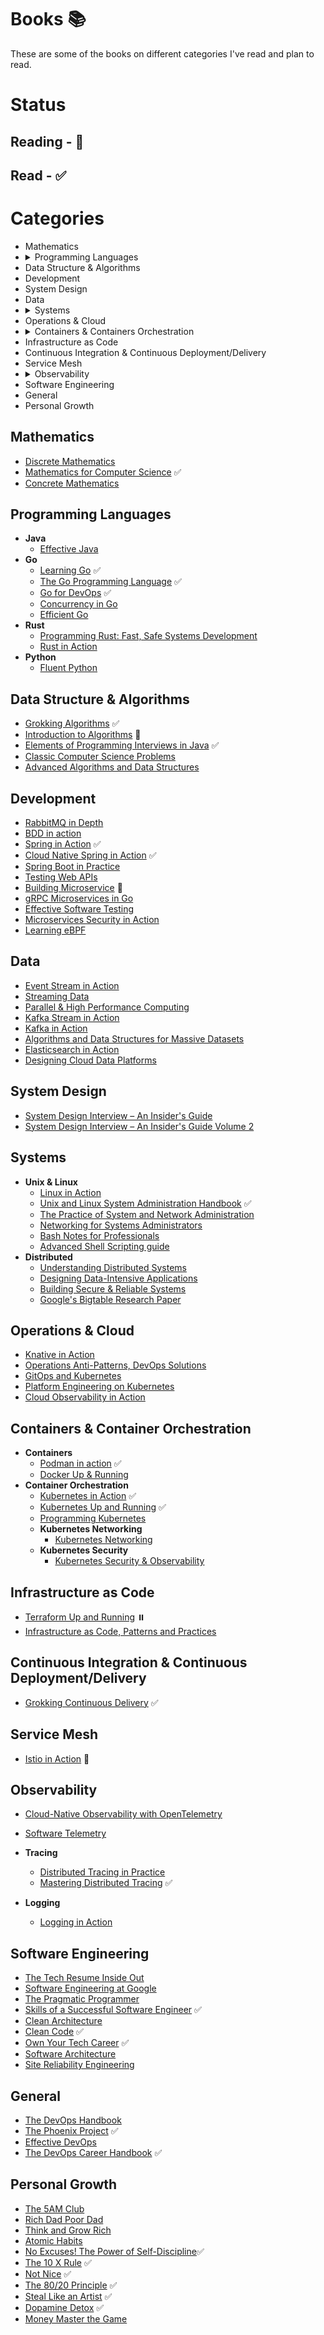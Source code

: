 # Books 📚

These are some of the books on different categories I've read and plan to read.

# Status

## Reading - 📖

## Read - ✅

# Categories

- Mathematics
- <details>
    <summary>Programming Languages</summary>
      <ul>
        <li>Java</li>
        <li>Go</li>
        <li>Rust</li>
        <li>Python</li>
      </ul>
  </details>
- Data Structure & Algorithms
- Development
- System Design
- Data
- <details>
    <summary>Systems</summary>
      <ul>
        <li>Unix & Linux</li>
        <li>Distributed</li>
      </ul>
  </details>
- Operations & Cloud
- <details>
    <summary>Containers & Containers Orchestration</summary>
    <ul>
        <li>Containers</li>
        <li>
            <details>
                <summary>Orchestration</summary>
                <ul>
                    <li>Networking</li>
                    <li>Security</li>
                </ul>
            </details>
        </li>
    </ul>
  </details>
- Infrastructure as Code
- Continuous Integration & Continuous Deployment/Delivery
- Service Mesh
- <details>
        <summary>Observability</summary>
            <ul>
                <li>Tracing</li>
                <li>Logging</li>
            </ul>
    </details>
- Software Engineering
- General
- Personal Growth

## Mathematics

- [Discrete Mathematics](https://discrete.openmathbooks.org/pdfs/dmoi-tablet.pdf)
- [Mathematics for Computer Science](https://courses.csail.mit.edu/6.042/spring18/mcs.pdf) ✅
- [Concrete Mathematics](https://www.csie.ntu.edu.tw/~r97002/temp/Concrete%20Mathematics%202e.pdf)

## Programming Languages

- **Java**
    - [Effective Java](https://www.amazon.com/Effective-Java-Joshua-Bloch/dp/0134685997)
- **Go**
    - [Learning Go](https://www.oreilly.com/library/view/learning-go/9781492077206/) ✅
    - [The Go Programming Language](https://www.oreilly.com/library/view/the-go-programming/9780134190570/) ✅
    - [Go for DevOps](https://www.packtpub.com/product/go-for-devops/9781801818896) ✅
    - [Concurrency in Go](https://www.amazon.com/Concurrency-Go-Tools-Techniques-Developers/dp/1491941197)
    - [Efficient Go](https://www.oreilly.com/library/view/efficient-go/9781098105709/)
- **Rust**
    - [Programming Rust: Fast, Safe Systems Development](https://www.amazon.in/Programming-Rust-Systems-Development-Grayscale/dp/9391043534)
    - [Rust in Action](https://www.manning.com/books/rust-in-action)
- **Python**
    - [Fluent Python](https://www.amazon.in/Fluent-Python-Effective-Programming-Grayscale/dp/9355420838)

## Data Structure & Algorithms

- [Grokking Algorithms](https://www.manning.com/books/grokking-algorithms) ✅
- [Introduction to Algorithms](https://mitpress.mit.edu/9780262046305/introduction-to-algorithms/) 📖
- [Elements of Programming Interviews in Java](https://www.amazon.in/Elements-Programming-Interviews-Java-Insiders/dp/1517671272) ✅
- [Classic Computer Science Problems](https://www.manning.com/books/classic-computer-science-problems-in-java)
- [Advanced Algorithms and Data Structures](https://www.manning.com/books/advanced-algorithms-and-data-structures)

## Development

- [RabbitMQ in Depth](https://www.manning.com/books/rabbitmq-in-depth)
- [BDD in action](https://www.manning.com/books/bdd-in-action-second-edition)
- [Spring in Action](https://www.manning.com/books/spring-in-action-sixth-edition) ✅
- [Cloud Native Spring in Action](https://www.manning.com/books/cloud-native-spring-in-action) ✅
- [Spring Boot in Practice](https://www.manning.com/books/spring-boot-in-practice)
- [Testing Web APIs](https://www.manning.com/books/testing-web-apis)
- [Building Microservice](https://www.amazon.com/Building-Microservices-Sam-Newman-ebook/dp/B09B5L4NVT) 📖
- [gRPC Microservices in Go](https://www.manning.com/books/grpc-microservices-in-go)
- [Effective Software Testing](https://www.manning.com/books/effective-software-testing)
- [Microservices Security in Action](https://www.manning.com/books/microservices-security-in-action)
- [Learning eBPF](https://www.oreilly.com/library/view/learning-ebpf/9781098135119/)

## Data

- [Event Stream in Action](https://www.manning.com/books/event-streams-in-action)
- [Streaming Data](https://www.manning.com/books/streaming-data)
- [Parallel & High Performance Computing](https://www.manning.com/books/parallel-and-high-performance-computing)
- [Kafka Stream in Action](https://www.manning.com/books/kafka-streams-in-action)
- [Kafka in Action](https://www.manning.com/books/kafka-in-action)
- [Algorithms and Data Structures for Massive Datasets](https://www.manning.com/books/algorithms-and-data-structures-for-massive-datasets)
- [Elasticsearch in Action](https://www.manning.com/books/elasticsearch-in-action)
- [Designing Cloud Data Platforms](https://www.manning.com/books/designing-cloud-data-platforms)

## System Design

- [System Design Interview – An Insider's Guide](https://www.amazon.com/System-Design-Interview-insiders-Second/dp/B08CMF2CQF)
- [System Design Interview – An Insider's Guide Volume 2](https://www.amazon.com/System-Design-Interview-Insiders-Guide/dp/1736049119)

## Systems

- **Unix & Linux**
    - [Linux in Action](https://www.manning.com/books/linux-in-action)
    - [Unix and Linux System Administration Handbook](https://www.amazon.in/UNIX-Linux-System-Administration-Handbook/dp/0134277554) ✅
    - [The Practice of System and Network Administration](https://www.amazon.com/Practice-System-Network-Administration-Second/dp/0321492668)
    - [Networking for Systems Administrators](https://www.amazon.com/Networking-Systems-Administrators-Mastery-5/dp/0692376941)
    - [Bash Notes for Professionals](https://books.goalkicker.com/BashBook/)
    - [Advanced Shell Scripting guide](https://tldp.org/LDP/abs/abs-guide.pdf)
- **Distributed**
    - [Understanding Distributed Systems](https://www.amazon.com/Understanding-Distributed-Systems-Second-applications-ebook/dp/B09YLRB7QV)
    - [Designing Data-Intensive Applications](https://www.oreilly.com/library/view/designing-data-intensive-applications/9781491903063/)
    - [Building Secure & Reliable Systems](https://www.oreilly.com/library/view/building-secure-and/9781492083115/)
    - [Google's Bigtable Research Paper](https://static.googleusercontent.com/media/research.google.com/en//archive/bigtable-osdi06.pdf)

## Operations & Cloud

- [Knative in Action](https://www.manning.com/books/knative-in-action)
- [Operations Anti-Patterns, DevOps Solutions](https://www.manning.com/books/operations-anti-patterns-devops-solutions)
- [GitOps and Kubernetes](https://www.manning.com/books/gitops-and-kubernetes)
- [Platform Engineering on Kubernetes](https://www.manning.com/books/platform-engineering-on-kubernetes)
- [Cloud Observability in Action](https://www.manning.com/books/cloud-observability-in-action)

## Containers & Container Orchestration

- **Containers**
    - [Podman in action](https://www.manning.com/books/podman-in-action) ✅
    - [Docker Up & Running](https://www.oreilly.com/library/view/docker-up/9781098131814/)
- **Container Orchestration**
    - [Kubernetes in Action](https://www.manning.com/books/kubernetes-in-action-second-edition) ✅
    - [Kubernetes Up and Running](https://www.oreilly.com/library/view/kubernetes-up-and/9781098110192/) ✅
    - [Programming Kubernetes](https://www.oreilly.com/library/view/programming-kubernetes/9781492047094/)
    - **Kubernetes Networking**
        - [Kubernetes Networking](https://www.oreilly.com/library/view/networking-and-kubernetes/9781492081647/)
    - **Kubernetes Security**
        - [Kubernetes Security & Observability](https://www.oreilly.com/library/view/kubernetes-security-and/9781098107093/)

## Infrastructure as Code

- [Terraform Up and Running](https://www.oreilly.com/library/view/terraform-up-and/9781098116736/) ⏸️
- [Infrastructure as Code, Patterns and Practices](https://www.manning.com/books/infrastructure-as-code-patterns-and-practices)

## Continuous Integration & Continuous Deployment/Delivery

- [Grokking Continuous Delivery](https://www.manning.com/books/grokking-continuous-delivery) ✅

## Service Mesh

- [Istio in Action](https://www.manning.com/books/istio-in-action) 📖

## Observability

- [Cloud-Native Observability with OpenTelemetry](https://www.packtpub.com/product/cloud-native-observability-with-opentelemetry/9781801077705)
- [Software Telemetry](https://www.manning.com/books/software-telemetry)
- **Tracing**
    - [Distributed Tracing in Practice](https://www.oreilly.com/library/view/distributed-tracing-in/9781492056621/)
    - [Mastering Distributed Tracing](https://www.packtpub.com/product/mastering-distributed-tracing/9781788628464) ✅

- **Logging**
    - [Logging in Action](https://www.manning.com/books/logging-in-action)

## Software Engineering

- [The Tech Resume Inside Out](https://thetechresume.com)
- [Software Engineering at Google](https://www.oreilly.com/library/view/software-engineering-at/9781492082781/)
- [The Pragmatic Programmer](https://www.amazon.in/Pragmatic-Programmer-journey-mastery-Anniversary-dp-0135957052/dp/0135957052/ref=dp_ob_title_bk)
- [Skills of a Successful Software Engineer](https://www.manning.com/books/skills-of-a-successful-software-engineer) ✅
- [Clean Architecture](https://www.amazon.com/Clean-Architecture-Craftsmans-Software-Structure/dp/0134494164)
- [Clean Code](https://www.amazon.com/Clean-Code-Handbook-Software-Craftsmanship/dp/0132350882) ✅
- [Own Your Tech Career](https://www.manning.com/books/own-your-tech-career) ✅
- [Software Architecture](https://www.oreilly.com/library/view/software-architecture-the/9781492086888/)
- [Site Reliability Engineering](https://sre.google/sre-book/table-of-contents/)

## General

- [The DevOps Handbook](https://www.amazon.in/DevOPS-Handbook-World-Class-Reliability-Organizations/dp/1942788002)
- [The Phoenix Project](https://www.amazon.com/Phoenix-Project-DevOps-Helping-Business/dp/0988262592) ✅
- [Effective DevOps](https://www.oreilly.com/library/view/effective-devops/9781491926291/)
- [The DevOps Career Handbook](https://www.packtpub.com/product/the-devops-career-handbook/9781803230948) ✅

## Personal Growth

- [The 5AM Club](https://www.amazon.com/AM-Club-Morning-Elevate-Life/dp/1443456624)
- [Rich Dad Poor Dad](https://www.amazon.com/Rich-Dad-Poor-Teach-Middle/dp/1612680194)
- [Think and Grow Rich](https://www.amazon.in/Think-Grow-Rich-Landmark-Bestseller/dp/1585424331)
- [Atomic Habits](https://www.amazon.com/Atomic-Habits-Proven-Build-Break/dp/0735211299)
- [No Excuses! The Power of Self-Discipline](https://www.amazon.com/No-Excuses-Self-Discipline-Brian-Tracy/dp/1593156324)✅
- [The 10 X Rule](https://www.amazon.in/10X-Rule-Difference-Between-Success/dp/0470627603) ✅
- [Not Nice](https://www.amazon.in/Not-Nice-Pleasing-Speaking-Unapologetically-ebook/dp/B076VVH14M) ✅
- [The 80/20 Principle](https://www.amazon.in/80-20-Principle-Secret-Achieving/dp/1857883993) ✅
- [Steal Like an Artist](https://www.amazon.in/Steal-Like-Artist-Austin-Kleon/dp/0761169253) ✅
- [Dopamine Detox](https://www.amazon.in/Dopamine-Detox-Remove-Distractions-Productivity-ebook/dp/B098MHBF23) ✅
- [Money Master the Game](https://www.amazon.com/MONEY-Master-Game-Financial-Freedom/dp/1476757860)

